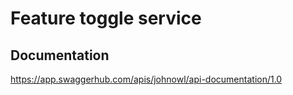 # Feature toggle service

## Documentation

https://app.swaggerhub.com/apis/johnowl/api-documentation/1.0
